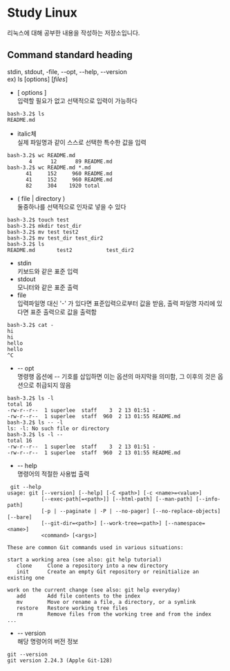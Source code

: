 # Study Linux
리눅스에 대해 공부한 내용을 작성하는 저장소입니다.
  
## Command standard heading
stdin, stdout, -file, --opt, --help, --version  
ex) ls [options] [*files*]  
* [ options ]   
입력할 필요가 없고 선택적으로 입력이 가능하다  
``` shell
bash-3.2$ ls
README.md
```
* italic체  
실제 파일명과 같이 스스로 선택한 특수한 값을 입력
``` shell
bash-3.2$ wc README.md 
       4      12      89 README.md
bash-3.2$ wc README.md *.md
      41     152     960 README.md
      41     152     960 README.md
      82     304    1920 total
```
* ( file | directory )  
둘중하나를 선택적으로 인자로 넣을 수 있다  
``` shell
bash-3.2$ touch test
bash-3.2$ mkdir test_dir
bash-3.2$ mv test test2
bash-3.2$ mv test_dir test_dir2
bash-3.2$ ls
README.md       test2           test_dir2
```
* stdin  
키보드와 같은 표준 입력
* stdout  
모니터와 같은 표준 출력
* file  
입력파일명 대신 '-' 가 있다면 표준입력으로부터 값을 받음, 출력 파일명 자리에 있다면 표준 출력으로 값을 출력함
``` shell
bash-3.2$ cat -
hi
hi
hello
hello
^C
```
* -- opt  
명령행 옵션에 -- 기호를 삽입하면 이는 옵션의 마지막을 의미함, 그 이후의 것은 옵션으로 취급되지 않음
``` shell
bash-3.2$ ls -l
total 16
-rw-r--r--  1 superlee  staff    3  2 13 01:51 -
-rw-r--r--  1 superlee  staff  960  2 13 01:55 README.md
bash-3.2$ ls -- -l
ls: -l: No such file or directory
bash-3.2$ ls -l --
total 16
-rw-r--r--  1 superlee  staff    3  2 13 01:51 -
-rw-r--r--  1 superlee  staff  960  2 13 01:55 README.md
```
* -- help  
명령어의 적절한 사용법 출력
``` shell
 git --help                                                                                                                                                           
usage: git [--version] [--help] [-C <path>] [-c <name>=<value>]
           [--exec-path[=<path>]] [--html-path] [--man-path] [--info-path]
           [-p | --paginate | -P | --no-pager] [--no-replace-objects] [--bare]
           [--git-dir=<path>] [--work-tree=<path>] [--namespace=<name>]
           <command> [<args>]

These are common Git commands used in various situations:

start a working area (see also: git help tutorial)
   clone     Clone a repository into a new directory
   init      Create an empty Git repository or reinitialize an existing one

work on the current change (see also: git help everyday)
   add       Add file contents to the index
   mv        Move or rename a file, a directory, or a symlink
   restore   Restore working tree files
   rm        Remove files from the working tree and from the index
...
```
* -- version  
해당 명령어의 버전 정보
```shell
git --version                                                                                                                                                         
git version 2.24.3 (Apple Git-128)
```